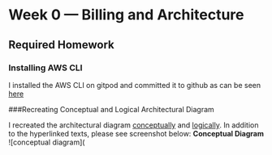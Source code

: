 # Week 0 — Billing and Architecture

## Required Homework

### Installing AWS CLI

I installed the AWS CLI on gitpod and committed it to github as can be seen [here](/.gitpod.yml)

###Recreating Conceptual and Logical Architectural Diagram

I recreated the architectural diagram [conceptually](https://lucid.app/lucidchart/387d490f-4f69-4256-891e-7f8b2e963244/edit?viewport_loc=-330%2C-376%2C2380%2C974%2C0_0&invitationId=inv_0c7adaaf-5095-4f74-90ac-73d7102420c5) and [logically](https://lucid.app/lucidchart/6710531b-9759-42c3-901c-aaa838ac4668/edit?viewport_loc=-160%2C290%2C2180%2C974%2C0_0&invitationId=inv_64c4cd2c-2822-4f95-b1f8-3ca86f669ae9). In addition to the hyperlinked texts, please see screenshot below:
**Conceptual Diagram**
![conceptual diagram](
